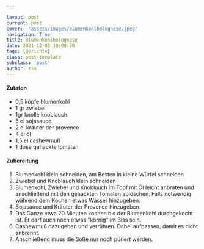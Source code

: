 ```yaml
---

layout: post
current: post
cover:  'assets/images/blumenkohlbolognese.jpeg'
navigation: True
title: Blumenkohlbolognese
date: 2021-12-05 10:00:00
tags: [gerichte]
class: post-template
subclass: 'post'
author: tim
---
```


#### Zutaten
  * 0,5 köpfe blumenkohl
  * 1 gr zwiebel
  * 1gr knolle knoblauch
  * 5 el sojasauce
  * 2 el kräuter der provence
  * 4 el öl
  * 1,5 el cashewmuß
  * 1 dose gehackte tomaten


#### Zubereitung

1. Blumenkohl klein schneiden, am Besten in kleine Würfel schneiden
2. Zwiebel und Knoblauch klein schneiden
3. Blumenkohl, Zwiebel und Knoblauch im Topf mit Öl leicht anbraten und anschließend mit den gehackten Tomaten ablöschen. Falls notwendig während dem Kochen etwas Wasser hinzugeben.
4. Sojasauce und Kräuter der Provence hinzugeben.
5. Das Ganze etwa 20 Minuten kochen bis der Blumenkohl durchgekocht ist. Er darf auch noch etwas "körnig" im Biss sein.
6. Cashewmuß dazugeben und verrühren. Dabei aufpassen, damit es nicht anbrennt.
7. Anschließend muss die Soße nur noch püriert werden.
